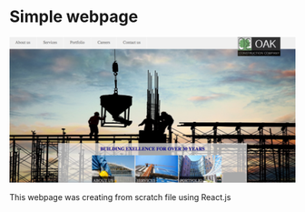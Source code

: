 # Simple webpage

![alt tag](https://github.com/olgafedorenko/Webpages-portfolio/blob/master/images/Screen%20Shot%202017-09-28%20at%205.29.28%20PM.png)

This webpage was creating from scratch file using React.js
